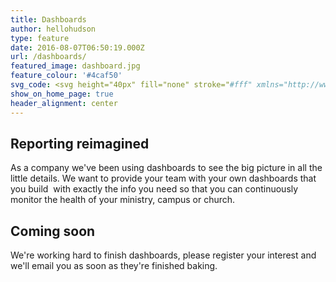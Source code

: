 ```yaml
---
title: Dashboards
author: hellohudson
type: feature
date: 2016-08-07T06:50:19.000Z
url: /dashboards/
featured_image: dashboard.jpg
feature_colour: '#4caf50'
svg_code: <svg height="40px" fill="none" stroke="#fff" xmlns="http://www.w3.org/2000/svg" viewBox="0 0 24 24"><g fill="none" stroke="#fff" stroke-linejoin="round" stroke-miterlimit="10"><g stroke-linecap="round"><path d="M23.5 20.5c0 1.104-.895 2-2 2h-19c-1.104 0-2-.896-2-2v-17c0-1.104.896-2 2-2h19c1.105 0 2 .896 2 2v17zM.5 6.5h23"/><circle cx="4" cy="4" r=".5"/><circle cx="7" cy="4" r=".5"/><circle cx="10" cy="4" r=".5"/></g><circle stroke-linecap="round" cx="8" cy="14.5" r="5"/><path stroke-linecap="round" d="M10.82 10.372L8 14.5l3.205 3.837M8 14.5H3"/><path d="M15 10.5h6M15 13.5h6M15 16.5h6"/></g></svg>
show_on_home_page: true
header_alignment: center
---
```


## Reporting reimagined

As a company we've been using dashboards to see the big picture in all the little details. We want to provide your team with your own dashboards that you build  with exactly the info you need so that you can continuously monitor the health of your ministry, campus or church.

## Coming soon

We're working hard to finish dashboards, please register your interest and we'll email you as soon as they're finished baking.

<div id="ucare-embed-661505" style="max-width:600px;margin:0 auto"></div>
<script src="https://crm.ucareapp.com/Scripts/ucare.embed.js"></script>
<script>
(function(){
UCareEmbed("ucare-embed-661505", "https://crm.ucareapp.com", "/forms/12/embed", "https://ucarehq.com/features/forms-and-surveys/styles.css");
})();</script>